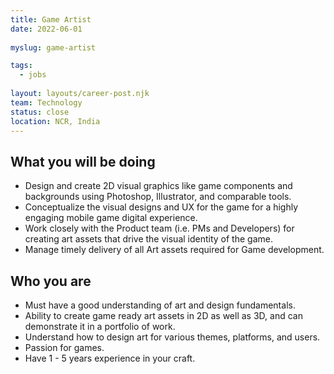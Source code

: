 ```yaml
---
title: Game Artist
date: 2022-06-01
 
myslug: game-artist

tags: 
  - jobs
  
layout: layouts/career-post.njk
team: Technology
status: close
location: NCR, India
---
```

## What you will be doing
- Design and create 2D visual graphics like game components and backgrounds using Photoshop, Illustrator, and comparable tools.
- Conceptualize the visual designs and UX for the game for a highly engaging mobile game digital experience.
- Work closely with the Product team (i.e. PMs and Developers) for creating art assets that drive the visual identity of the game.
- Manage timely delivery of all Art assets required for Game development.

## Who you are
- Must have a good understanding of art and design fundamentals.
- Ability to create game ready art assets in 2D as well as 3D, and can demonstrate it in a portfolio of work.
- Understand how to design art for various themes, platforms, and users.
- Passion for games.
- Have 1 - 5 years experience in your craft.
